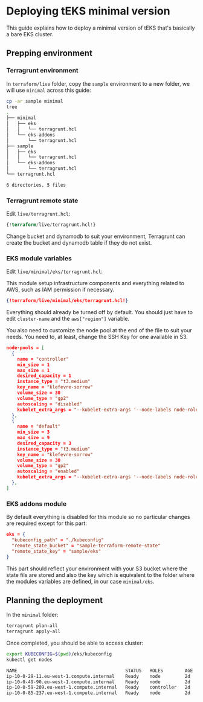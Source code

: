# Deploying tEKS minimal version

This guide explains how to deploy a minimal version of tEKS that's basically a bare EKS cluster.

## Prepping environment

### Terragrunt environment

In `terraform/live` folder, copy the `sample` environment to a new folder, we will use `minimal` across this guide:

```bash
cp -ar sample minimal
tree
.
├── minimal
│   ├── eks
│   │   └── terragrunt.hcl
│   └── eks-addons
│       └── terragrunt.hcl
├── sample
│   ├── eks
│   │   └── terragrunt.hcl
│   └── eks-addons
│       └── terragrunt.hcl
└── terragrunt.hcl

6 directories, 5 files
```

### Terragrunt remote state

Edit `live/terragrunt.hcl`:

```tf
{!terraform/live/terragrunt.hcl!}
```

Change bucket and dynamodb to suit your environment, Terragrunt can create the bucket and dynamodb table if they do not exist.

### EKS module variables

Edit `live/minimal/eks/terragrunt.hcl`:

This module setup infrastructure components and everything related to AWS, such as IAM permission if necessary.

```json
{!terraform/live/minimal/eks/terragrunt.hcl!}
```

Everything should already be turned off by default. You should just have to edit `cluster-name` and the `aws["region"]` variable. 

You also need to customize the node pool at the end of the file to suit your needs. You need to, at least, change the SSH Key for one available in S3.

```json
node-pools = [
  {
    name = "controller"
    min_size = 1
    max_size = 1
    desired_capacity = 1
    instance_type = "t3.medium"
    key_name = "klefevre-sorrow"
    volume_size = 30
    volume_type = "gp2"
    autoscaling = "disabled"
    kubelet_extra_args = "--kubelet-extra-args '--node-labels node-role.kubernetes.io/controller=\"\" --register-with-taints node-role.kubernetes.io/controller=:NoSchedule --kube-reserved cpu=250m,memory=0.5Gi --system-reserved cpu=250m,memory=0.2Gi,ephemeral-storage=1Gi,ephemeral-storage=1Gi --eviction-hard memory.available<500Mi,nodefs.available<10%'"
  },
  {
    name = "default"
    min_size = 3
    max_size = 9
    desired_capacity = 3
    instance_type = "t3.medium"
    key_name = "klefevre-sorrow"
    volume_size = 30
    volume_type = "gp2"
    autoscaling = "enabled"
    kubelet_extra_args = "--kubelet-extra-args '--node-labels node-role.kubernetes.io/node=\"\" --kube-reserved cpu=250m,memory=0.5Gi --system-reserved cpu=250m,memory=0.2Gi,ephemeral-storage=1Gi,ephemeral-storage=1Gi --eviction-hard memory.available<500Mi,nodefs.available<10%'"
  },
]
```

### EKS addons module

By default everything is disabled for this module so no particular changes are required except for this part:

```json
eks = {
  "kubeconfig_path" = "./kubeconfig"
  "remote_state_bucket" = "sample-terraform-remote-state"
  "remote_state_key" = "sample/eks"
}  
```

This part should reflect your environment with your S3 bucket where the state fils are stored and also the key which is equivalent to the folder where the modules variables are defined, in our case `minimal/eks`.

## Planning the deployment

In the `minimal` folder:

```bash
terragrunt plan-all
terragrunt apply-all
```

Once completed, you should be able to access cluster:

```bash
export KUBECONFIG=$(pwd)/eks/kubeconfig
kubectl get nodes

NAME                                        STATUS   ROLES        AGE   VERSION
ip-10-0-29-11.eu-west-1.compute.internal    Ready    node         2d    v1.11.5
ip-10-0-49-90.eu-west-1.compute.internal    Ready    node         2d    v1.11.5
ip-10-0-59-209.eu-west-1.compute.internal   Ready    controller   2d    v1.11.5
ip-10-0-85-237.eu-west-1.compute.internal   Ready    node         2d    v1.11.5
```
